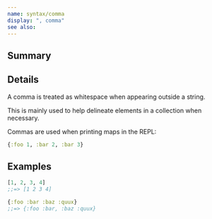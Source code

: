 ```yaml
---
name: syntax/comma
display: ", comma"
see also:
---
```


## Summary

## Details

A comma is treated as whitespace when appearing outside a string.

This is mainly used to help delineate elements in a collection when necessary.

Commas are used when printing maps in the REPL:

```clj
{:foo 1, :bar 2, :bar 3}
```

## Examples

```clj
[1, 2, 3, 4]
;;=> [1 2 3 4]

{:foo :bar :baz :quux}
;;=> {:foo :bar, :baz :quux}
```
